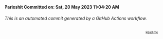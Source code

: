 **Parixshit Committed on: Sat, 20 May 2023 11:04:20 AM** <!-- 73de95c5-cc80-41db-ae27-1b8a839143e4 -->

###### This is an automated commit generated by a GitHub Actions workflow.

<div align="right"><sub><sup><a href="https://github.com/Parixshit/AutoCommit.git">Read me</a></sup></sub></div>
